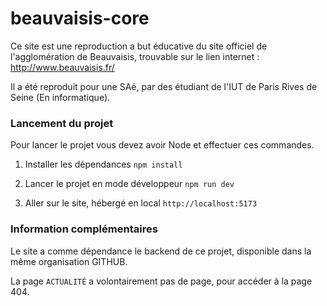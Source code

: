 # beauvaisis-core

Ce site est une reproduction a but éducative du site officiel de l'agglomération de Beauvaisis, trouvable sur le lien internet : http://www.beauvaisis.fr/

Il a été reproduit pour une SAé, par des étudiant de l'IUT de Paris Rives de Seine (En informatique).


### Lancement du projet 
Pour lancer le projet vous devez avoir Node et effectuer ces commandes.

1. Installer les dépendances
`npm install`

2. Lancer le projet en mode développeur
`npm run dev`

3. Aller sur le site, hébergé en local
`http://localhost:5173`

### Information complémentaires

Le site a comme dépendance le backend de ce projet, disponible dans la même organisation GITHUB.

La page `ACTUALITÉ` a volontairement pas de page, pour accéder à la page 404.